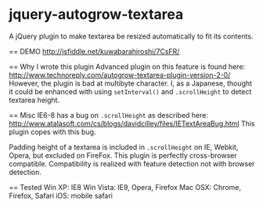jquery-autogrow-textarea
========================

A jQuery plugin to make textarea be resized automatically to fit its contents.

== DEMO
http://jsfiddle.net/kuwabarahiroshi/7CsFR/

== Why I wrote this plugin
Advanced plugin on this feature is found here: http://www.technoreply.com/autogrow-textarea-plugin-version-2-0/
However, the plugin is bad at multibyte character.
I, as a Japanese, thought it could be enhanced with using `setInterval()` and `.scrollHeight` to detect textarea height.

== Misc
IE6-8 has a bug on `.scrollHeight` as described here: http://www.atalasoft.com/cs/blogs/davidcilley/files/IETextAreaBug.html
This plugin copes with this bug.

Padding height of a textarea is included in `.scrollHeight` on IE, Webkit, Opera, but excluded on FireFox.
This plugin is perfectly cross-browser compatible.
Compatibility is realized with feature detection not with browser detection.

== Tested
Win XP: IE8
Win Vista: IE9, Opera, Firefox
Mac OSX: Chrome, Firefox, Safari
iOS: mobile safari